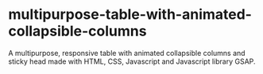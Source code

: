 # multipurpose-table-with-animated-collapsible-columns
A multipurpose, responsive table with animated collapsible columns and sticky head made with HTML, CSS, Javascript and Javascript library GSAP. 
